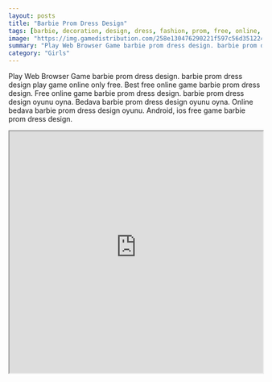 ```yaml
---
layout: posts
title: "Barbie Prom Dress Design"
tags: [barbie, decoration, design, dress, fashion, prom, free, online, games, oyna, game, free, games, play, play, games]
image: "https://img.gamedistribution.com/258e130476290221f597c56d351224b6.jpg"
summary: "Play Web Browser Game barbie prom dress design. barbie prom dress design play game online only free. Best free online game barbie prom dress design. Free online game barbie prom dress design. barbie prom dress design oyunu oyna. Bedava barbie prom dress design oyunu oyna. Online bedava barbie prom dress design oyunu. Android, ios free game barbie prom dress design."
category: "Girls"
---
```


Play Web Browser Game barbie prom dress design. barbie prom dress design play game online only free. Best free online game barbie prom dress design. Free online game barbie prom dress design. barbie prom dress design oyunu oyna. Bedava barbie prom dress design oyunu oyna. Online bedava barbie prom dress design oyunu. Android, ios free game barbie prom dress design.

<iframe width="100%" height="480px;" src="https://flash.gamedistribution.com?game=258e130476290221f597c56d351224b6"></iframe>